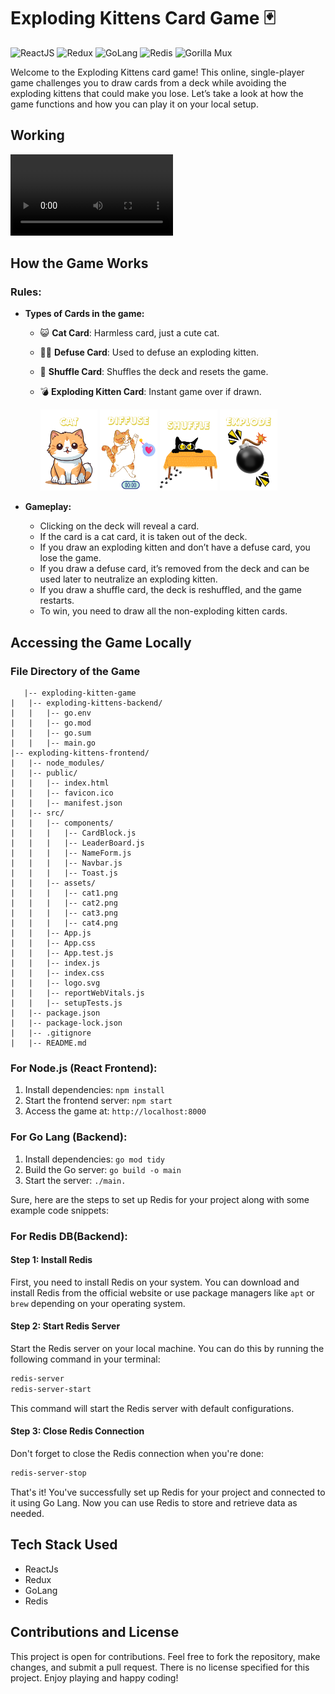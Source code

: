# Exploding Kittens Card Game 🃏


![ReactJS](https://img.shields.io/badge/-ReactJs-61DAFB?logo=react&logoColor=white)
![Redux](https://img.shields.io/badge/-Redux-764ABC?logo=redux&logoColor=white)
![GoLang](https://img.shields.io/badge/-GoLang-00ADD8?logo=go&logoColor=white)
![Redis](https://img.shields.io/badge/-Redis-DC382D?logo=redis&logoColor=white)
![Gorilla Mux](https://img.shields.io/badge/-Gorilla%20Mux-00ADD8?logo=go&logoColor=white)



Welcome to the Exploding Kittens card game! This online, single-player game challenges you to draw cards from a deck while avoiding the exploding kittens that could make you lose. Let’s take a look at how the game functions and how you can play it on your local setup.

## Working

  <video controls height="130">
  <source src="Screenshots/gameFilm.mp4" type="video/quicktime">
    Sorry! Your browser does not support the video tag.
  </video>


## How the Game Works

### Rules:
- **Types of Cards in the game:**
  - 😺 **Cat Card**: Harmless card, just a cute cat.
  - 🙅‍♂️ **Defuse Card**: Used to defuse an exploding kitten.
  - 🔀 **Shuffle Card**: Shuffles the deck and resets the game.
  - 💣 **Exploding Kitten Card**: Instant game over if drawn.


    <img src="exploding-kittens-frontend/src/assets/cat1.png" alt="cat1" style="height: 130px;">
    <img src="exploding-kittens-frontend/src/assets/cat2.png" alt="cat2" style="height: 130px;">
    <img src="exploding-kittens-frontend/src/assets/cat3.png" alt="cat3" style="height: 130px;">
    <img src="exploding-kittens-frontend/src/assets/cat4.png" alt="cat4" style="height: 130px;">




- **Gameplay:**
  - Clicking on the deck will reveal a card.
  - If the card is a cat card, it is taken out of the deck.
  - If you draw an exploding kitten and don’t have a defuse card, you lose the game.
  - If you draw a defuse card, it’s removed from the deck and can be used later to neutralize an exploding kitten.
  - If you draw a shuffle card, the deck is reshuffled, and the game restarts.
  - To win, you need to draw all the non-exploding kitten cards.

## Accessing the Game Locally

### File Directory of the Game

```
   |-- exploding-kitten-game
|   |-- exploding-kittens-backend/
|   |   |-- go.env
|   |   |-- go.mod
|   |   |-- go.sum
|   |   |-- main.go
|-- exploding-kittens-frontend/
|   |-- node_modules/
|   |-- public/
|   |   |-- index.html
|   |   |-- favicon.ico
|   |   |-- manifest.json
|   |-- src/
|   |   |-- components/
|   |   |   |-- CardBlock.js
|   |   |   |-- LeaderBoard.js
|   |   |   |-- NameForm.js
|   |   |   |-- Navbar.js
|   |   |   |-- Toast.js
|   |   |-- assets/
|   |   |   |-- cat1.png
|   |   |   |-- cat2.png
|   |   |   |-- cat3.png
|   |   |   |-- cat4.png
|   |   |-- App.js
|   |   |-- App.css
|   |   |-- App.test.js
|   |   |-- index.js
|   |   |-- index.css
|   |   |-- logo.svg
|   |   |-- reportWebVitals.js
|   |   |-- setupTests.js
|   |-- package.json
|   |-- package-lock.json
|   |-- .gitignore
|   |-- README.md
```

### For Node.js (React Frontend):
1. Install dependencies: `npm install`
2. Start the frontend server: `npm start`
3. Access the game at: `http://localhost:8000`

### For Go Lang (Backend):
1. Install dependencies: `go mod tidy`
2. Build the Go server: `go build -o main`
3. Start the server: `./main.`

Sure, here are the steps to set up Redis for your project along with some example code snippets:

### For Redis DB(Backend):

#### Step 1: Install Redis

First, you need to install Redis on your system. You can download and install Redis from the official website or use package managers like `apt` or `brew` depending on your operating system.

#### Step 2: Start Redis Server

Start the Redis server on your local machine. You can do this by running the following command in your terminal:

```bash
redis-server
redis-server-start
```

This command will start the Redis server with default configurations.


#### Step 3: Close Redis Connection

Don't forget to close the Redis connection when you're done:

```bash
redis-server-stop
```
That's it! You've successfully set up Redis for your project and connected to it using Go Lang. Now you can use Redis to store and retrieve data as needed.


## Tech Stack Used
- ReactJs
- Redux
- GoLang
- Redis


## Contributions and License
This project is open for contributions. Feel free to fork the repository, make changes, and submit a pull request. There is no license specified for this project. Enjoy playing and happy coding!
